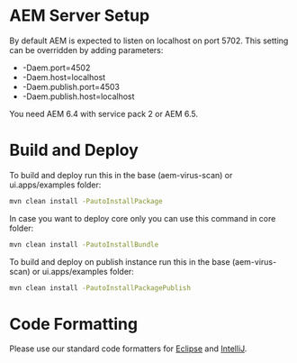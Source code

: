 # AEM Server Setup

By default AEM is expected to listen on localhost on port 5702. This setting can be overridden by adding parameters:
* -Daem.port=4502
* -Daem.host=localhost
* -Daem.publish.port=4503
* -Daem.publish.host=localhost

You need AEM 6.4 with service pack 2 or AEM 6.5.

# Build and Deploy

To build and deploy run this in the base (aem-virus-scan) or ui.apps/examples folder:

```bash
mvn clean install -PautoInstallPackage
```

In case you want to deploy core only you can use this command in core folder:

```bash
mvn clean install -PautoInstallBundle
```

To build and deploy on publish instance run this in the base (aem-virus-scan) or ui.apps/examples folder:

```bash
mvn clean install -PautoInstallPackagePublish
```


# Code Formatting

Please use our standard code formatters for [Eclipse](formatter/eclipse-avs.xml)
and [IntelliJ](formatter/intellij-avs.xml).
